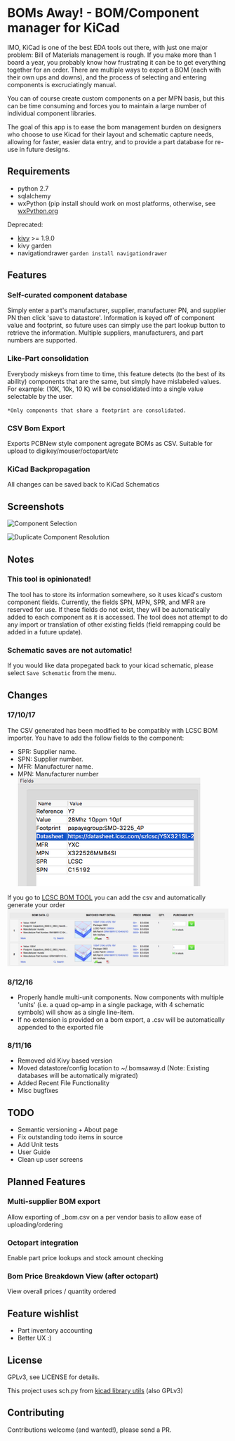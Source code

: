 # BOMs Away! - BOM/Component manager for KiCad


IMO, KiCad is one of the best EDA tools out there, with just one major
problem: Bill of Materials management is rough. If you make more than
1 board a year, you probably know how frustrating it can be to get
everything together for an order. There are multiple ways to export a
BOM (each with their own ups and downs), and the process of selecting
and entering components is excruciatingly manual.

You can of course create custom components on a per MPN basis, but
this can be time consuming and forces you to maintain a large number
of individual component libraries.

The goal of this app is to ease the bom management burden on designers
who choose to use Kicad for their layout and schematic capture needs,
allowing for faster, easier data entry, and to provide a part database
for re-use in future designs.

## Requirements

* python 2.7
* sqlalchemy
* wxPython (pip install should work on most platforms, otherwise, see [wxPython.org](http://wxpython.org/download.php)

Deprecated:
* [kivy](https://kivy.org) >= 1.9.0
* kivy garden
* navigationdrawer `garden install navigationdrawer`

## Features

### Self-curated component database

Simply enter a part's manufacturer,
supplier, manufacturer PN, and supplier PN then click 'save to
datastore'.  Information is keyed off of component value and
footprint, so future uses can simply use the part lookup button to
retrieve the information.  Multiple suppliers, manufacturers, and
part numbers are supported.

### Like-Part consolidation

Everybody miskeys from time to time, this feature detects (to the best
of its ability) components that are the same, but simply have
mislabeled values. For example: (10K, 10k, 10 K) will be consolidated
into a single value selectable by the user.

`*Only components that share a footprint are consolidated.`

### CSV Bom Export

Exports PCBNew style component agregate BOMs as CSV. Suitable for
upload to digikey/mouser/octopart/etc

### KiCad Backpropagation

All changes can be saved back to KiCad Schematics


## Screenshots
![Component Selection](component_sel.png)

![Duplicate Component Resolution](dup_screenshot.png)

## Notes

### This tool is opinionated!

The tool has to store its information somewhere, so it uses kicad's
custom component fields. Currently, the fields SPN, MPN, SPR, and MFR
are reserved for use. If these fields do not exist, they will be
automatically added to each component as it is accessed. The tool does
not attempt to do any import or translation of other existing fields
(field remapping could be added in a future update).

### Schematic saves are not automatic!

If you would like data propegated back to your kicad schematic, please
select `Save Schematic` from the menu.

## Changes

### 17/10/17

The CSV generated has been modified to be compatibly with LCSC BOM importer.
You have to add the follow fields to the component:
  * SPR: Supplier name.
  * SPN: Supplier number.
  * MFR: Manufacturer name.
  * MPN: Manufacturer number
![Fieds](kicad_fields.png)

If you go to [LCSC BOM TOOL](https://lcsc.com/user/bom) you can add the csv and automatically generate your order
![order](lcsc_order.png)

### 8/12/16

* Properly handle multi-unit components.  Now components with multiple
  'units' (i.e. a quad op-amp in a single package, with 4 schematic
  symbols) will show as a single line-item.
* If no extension is provided on a bom export, a .csv will be
  automatically appended to the exported file

### 8/11/16

* Removed old Kivy based version
* Moved datastore/config location to ~/.bomsaway.d (Note: Existing
  databases will be automatically migrated)
* Added Recent File Functionality
* Misc bugfixes

## TODO

* Semantic versioning + About page
* Fix outstanding todo items in source
* Add Unit tests
* User Guide
* Clean up user screens

## Planned Features

### Multi-supplier BOM export

Allow exporting of <supplier>_bom.csv on a per vendor basis to allow
ease of uploading/ordering

### Octopart integration

Enable part price lookups and stock amount checking

### Bom Price Breakdown View (after octopart)

View overall prices / quantity ordered


## Feature wishlist

* Part inventory accounting
* Better UX :)

## License

GPLv3, see LICENSE for details.

This project uses sch.py from
[kicad library utils](https://github.com/KiCad/kicad-library-utils)
(also GPLv3)


## Contributing

Contributions welcome (and wanted!), please send a PR.
